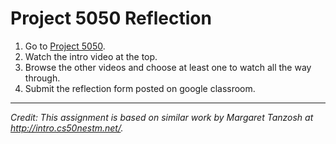# Project 5050 Reflection

1. Go to [Project 5050](http://www.project5050.org/).
2. Watch the intro video at the top.
3. Browse the other videos and choose at least one to watch all the way through.
4. Submit the reflection form posted on google classroom.


***
_Credit: This assignment is based on similar work by Margaret Tanzosh at http://intro.cs50nestm.net/._
